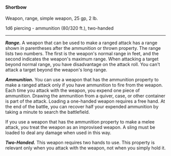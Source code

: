 #### Shortbow

Weapon, range, simple weapon, 25 gp, 2 lb.

1d6 piercing  - ammunition (80/320 ft.), two-handed

---

***Range.*** A weapon that can be used to make a ranged attack has a range shown in parentheses after the ammunition or thrown property. The range lists two numbers. The first is the weapon's normal range in feet, and the second indicates the weapon's maximum range. When attacking a target beyond normal range, you have disadvantage on the attack roll. You can't attack a target beyond the weapon's long range.

***Ammunition.*** You can use a weapon that has the ammunition property to make a ranged attack only if you have ammunition to fire from the weapon. Each time you attack with the weapon, you expend one piece of ammunition. Drawing the ammunition from a quiver, case, or other container is part of the attack. Loading a one-handed weapon requires a free hand. At the end of the battle, you can recover half your expended ammunition by taking a minute to search the battlefield.

If you use a weapon that has the ammunition property to make a melee attack, you treat the weapon as an improvised weapon. A sling must be loaded to deal any damage when used in this way.

***Two-Handed.*** This weapon requires two hands to use. This property is relevant only when you attack with the weapon, not when you simply hold it.